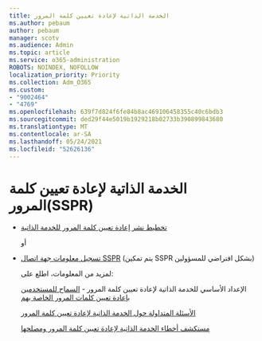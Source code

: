 ```yaml
---
title: الخدمة الذاتية لإعادة تعيين كلمة المرور
ms.author: pebaum
author: pebaum
manager: scotv
ms.audience: Admin
ms.topic: article
ms.service: o365-administration
ROBOTS: NOINDEX, NOFOLLOW
localization_priority: Priority
ms.collection: Adm_O365
ms.custom:
- "9002464"
- "4769"
ms.openlocfilehash: 639f7d824f6fe84b8ac469106458355c40c6bdb3
ms.sourcegitcommit: ded29f44e5019b1929218b02733b390899843680
ms.translationtype: MT
ms.contentlocale: ar-SA
ms.lasthandoff: 05/24/2021
ms.locfileid: "52626136"
---
```

# <a name="self-service-password-reset-sspr"></a>الخدمة الذاتية لإعادة تعيين كلمة المرور(SSPR)

- [تخطيط نشر إعادة تعيين كلمة المرور للخدمة الذاتية](https://go.microsoft.com/fwlink/?linkid=2142944)  

    أو
- [تسجيل معلومات جهة اتصال SSPR](https://mysignins.microsoft.com/security-info) (يتم تمكين SSPR بشكل افتراضي للمسؤولين)

    لمزيد من المعلومات، اطلع على:

    الإعداد الأساسي للخدمة الذاتية لإعادة تعيين كلمة المرور - [السماح للمستخدمين بإعادة تعيين كلمات المرور الخاصة بهم](/microsoft-365/admin/add-users/let-users-reset-passwords)

    [الأسئلة المتداولة حول الخدمة الذاتية لإعادة تعيين كلمة المرور](/azure/active-directory/authentication/active-directory-passwords-faq)

    [مستكشف أخطاء الخدمة الذاتية لإعادة تعيين كلمة المرور ومصلحها](/azure/active-directory/authentication/active-directory-passwords-troubleshoot)
